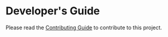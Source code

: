 # Developer's Guide

Please read the [Contributing Guide](contributing.md) to contribute to this project.
